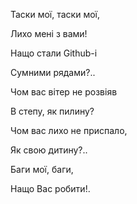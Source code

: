 ﻿Таски мої, таски мої,

Лихо мені з вами!


Нащо стали Github-i

Сумними рядами?..


Чом вас вітер не розвіяв

В степу, як пилину?


Чом вас лихо не приспало,

Як свою дитину?..


Баги мої, баги,

Нащо Вас робити!.


